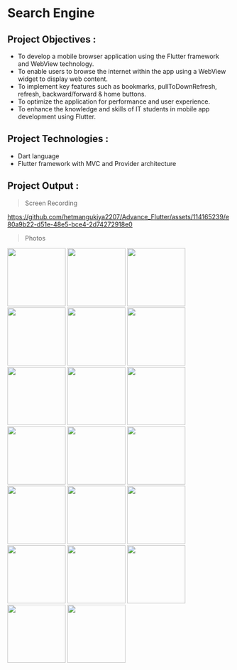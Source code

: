 # Search Engine

## Project Objectives :
- To develop a mobile browser application using the Flutter framework and WebView
technology.
- To enable users to browse the internet within the app using a WebView widget to display web
content.
- To implement key features such as bookmarks, pullToDownRefresh, refresh, backward/forward
& home buttons.
- To optimize the application for performance and user experience.
- To enhance the knowledge and skills of IT students in mobile app development using Flutter.

## Project Technologies :
- Dart language
- Flutter framework with MVC and Provider architecture

## Project Output :

> Screen Recording

https://github.com/hetmangukiya2207/Advance_Flutter/assets/114165239/e80a9b22-d51e-48e5-bce4-2d74272918e0

> Photos

<img width="131" src="https://github.com/hetmangukiya2207/Advance_Flutter/assets/114165239/ae3e90ad-3c0f-4b02-a730-0b0e84995026"> 

<img width="131" src="https://github.com/hetmangukiya2207/Advance_Flutter/assets/114165239/125ecf95-4b04-4b8a-837f-0a9afbbad19d">  

<img width="131" src="https://github.com/hetmangukiya2207/Advance_Flutter/assets/114165239/653db1de-a86c-4879-ba01-331d393128a2">  

<img width="131" src="https://github.com/hetmangukiya2207/Advance_Flutter/assets/114165239/6bd5de26-18ed-403f-b79f-5e370884bb23">  

<img width="131" src="https://github.com/hetmangukiya2207/Advance_Flutter/assets/114165239/59ad73c1-d450-4487-83f7-2b369acb5879">  

<img width="131" src="https://github.com/hetmangukiya2207/Advance_Flutter/assets/114165239/9d0d06b8-9ef2-4662-97da-93668e90f06b">  

<img width="131" src="https://github.com/hetmangukiya2207/Advance_Flutter/assets/114165239/a9eae5a9-dacc-4e12-84b0-bdd5366ac73e">  

<img width="131" src="https://github.com/hetmangukiya2207/Advance_Flutter/assets/114165239/f67eb663-b0c2-4e60-9d11-def5cb937e97">  

<img width="131" src="https://github.com/hetmangukiya2207/Advance_Flutter/assets/114165239/131552f5-458e-4b15-8270-80cbccc8abe1">  

<img width="131" src="https://github.com/hetmangukiya2207/Advance_Flutter/assets/114165239/aa77ac69-5b9b-4252-90c2-e61c9d34495c">  

<img width="131" src="https://github.com/hetmangukiya2207/Advance_Flutter/assets/114165239/ff5bc68a-34e5-48a8-b1dc-e465d592024a">  

<img width="131" src="https://github.com/hetmangukiya2207/Advance_Flutter/assets/114165239/a468ce98-cae5-475f-8e8e-ae6aeee255a8">  

<img width="131" src="https://github.com/hetmangukiya2207/Advance_Flutter/assets/114165239/5f405096-e2f4-4871-b1e8-8459a7d0ed80">  

<img width="131" src="https://github.com/hetmangukiya2207/Advance_Flutter/assets/114165239/a36b850b-dae3-49b0-a729-4d51b561713e">  

<img width="131" src="https://github.com/hetmangukiya2207/Advance_Flutter/assets/114165239/54e9e4d2-39fe-4916-abe2-2e965f87c6ba">  

<img width="131" src="https://github.com/hetmangukiya2207/Advance_Flutter/assets/114165239/c0adb8c4-168b-4df6-ae86-b951a011dfd1">  

<img width="131" src="https://github.com/hetmangukiya2207/Advance_Flutter/assets/114165239/02fa3e30-c46a-4070-859c-a4c144548abb"> 

<img width="131" src="https://github.com/hetmangukiya2207/Advance_Flutter/assets/114165239/648a7d4a-0eaa-4139-9245-3bcb0030fba9"> 

<img width="131" src="https://github.com/hetmangukiya2207/Advance_Flutter/assets/114165239/230dd841-075e-4be2-847e-cbb1ec08972b"> 

<img width="131" src="https://github.com/hetmangukiya2207/Advance_Flutter/assets/114165239/82aa12b3-853a-48e8-bca3-c950cea753d3">
